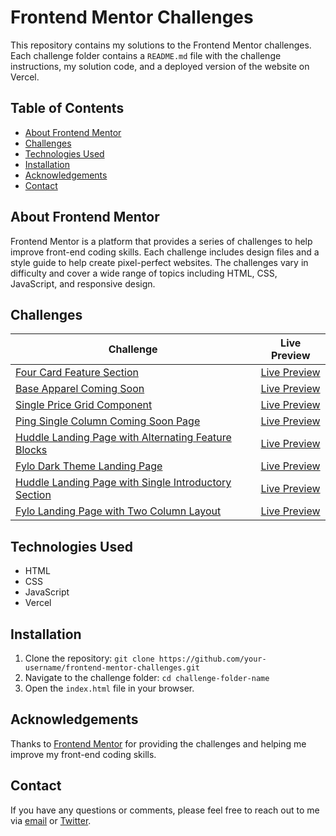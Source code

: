 # Frontend Mentor Challenges

This repository contains my solutions to the Frontend Mentor challenges. Each challenge folder contains a `README.md` file with the challenge instructions, my solution code, and a deployed version of the website on Vercel.

## Table of Contents

- [About Frontend Mentor](#about-frontend-mentor)
- [Challenges](#challenges)
- [Technologies Used](#technologies-used)
- [Installation](#installation)
- [Acknowledgements](#acknowledgements)
- [Contact](#contact)

## About Frontend Mentor

Frontend Mentor is a platform that provides a series of challenges to help improve front-end coding skills. Each challenge includes design files and a style guide to help create pixel-perfect websites. The challenges vary in difficulty and cover a wide range of topics including HTML, CSS, JavaScript, and responsive design.

## Challenges

| Challenge                                                                                                            | Live Preview                                                                                                                         |
| -------------------------------------------------------------------------------------------------------------------- | ------------------------------------------------------------------------------------------------------------------------------------ |
| [Four Card Feature Section](./four-card-feature-section)                                                             | [Live Preview](https://frontend-mentor-challenges-seven.vercel.app/four-card-feature-section/)                                       |
| [Base Apparel Coming Soon](./base-apparel-coming-soon)                                                               | [Live Preview](https://frontend-mentor-challenges-seven.vercel.app/base-apparel-coming-soon/)                                         |
| [Single Price Grid Component](./single-price-grid-component)                                                         | [Live Preview](https://frontend-mentor-challenges-seven.vercel.app/single-price-grid-component/)                                     |
| [Ping Single Column Coming Soon Page](./ping-single-column-coming-soon-page)                                           | [Live Preview](https://frontend-mentor-challenges-seven.vercel.app/ping-single-column-coming-soon-page/)                             |
| [Huddle Landing Page with Alternating Feature Blocks](./huddle-landing-page-with-alternating-feature-blocks)         | [Live Preview](https://frontend-mentor-challenges-seven.vercel.app/huddle-landing-page-with-alternating-feature-blocks/)           |
| [Fylo Dark Theme Landing Page](./fylo-dark-theme-landing-page)                                                         | [Live Preview](https://frontend-mentor-challenges-seven.vercel.app/fylo-dark-theme-landing-page/)                                   |
| [Huddle Landing Page with Single Introductory Section](./huddle-landing-page-with-single-introductory-section)       | [Live Preview](https://frontend-mentor-challenges-seven.vercel.app/huddle-landing-page-with-single-introductory-section/)         |
| [Fylo Landing Page with Two Column Layout](./fylo-landing-page-with-two-column-layout)                                 | [Live Preview](https://frontend-mentor-challenges-seven.vercel.app/fylo-landing-page-with-two-column-layout/)                         |

## Technologies Used

- HTML
- CSS
- JavaScript
- Vercel

## Installation

1. Clone the repository: `git clone https://github.com/your-username/frontend-mentor-challenges.git`
2. Navigate to the challenge folder: `cd challenge-folder-name`
3. Open the `index.html` file in your browser.

## Acknowledgements

Thanks to [Frontend Mentor](https://www.frontendmentor.io) for providing the challenges and helping me improve my front-end coding skills.

## Contact

If you have any questions or comments, please feel free to reach out to me via [email](mailto:boufaroujmarouan@gmail.com) or [Twitter](https://twitter.com/grainmee).
